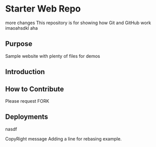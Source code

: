 # Starter Web Repo
more changes
This repository is for showing how Git and GitHub work
imaoahsdkl aha

## Purpose

Sample website with plenty of files for demos

## Introduction
## How to Contribute
Please request FORK

## Deployments
nasdf

CopyRight message
Adding a line for rebasing example.

